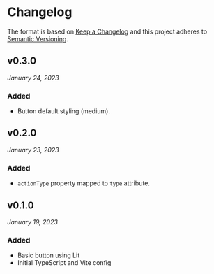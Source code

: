 # Changelog

The format is based on [Keep a Changelog](http://keepachangelog.com/en/1.0.0/)
and this project adheres to [Semantic Versioning](http://semver.org/spec/v2.0.0.html).

v0.3.0
---------------------
*January 24, 2023*

### Added
- Button default styling (medium).


v0.2.0
---------------------
*January 23, 2023*

### Added
- `actionType` property mapped to `type` attribute.


v0.1.0
---------------------
*January 19, 2023*

### Added
- Basic button using Lit
- Initial TypeScript and Vite config
